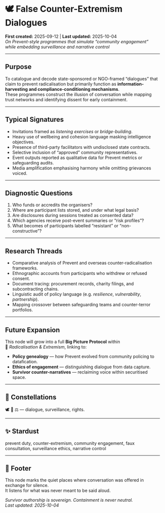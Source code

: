 # 🕊️ False Counter-Extremism Dialogues  
**First created:** 2025-09-12  |  **Last updated:** 2025-10-04  
*On Prevent-style programmes that simulate “community engagement” while embedding surveillance and narrative control*

---

## Purpose
To catalogue and decode state-sponsored or NGO-framed “dialogues” that claim to prevent radicalisation but primarily function as **information-harvesting and compliance-conditioning mechanisms**.  
These programmes construct the illusion of conversation while mapping trust networks and identifying dissent for early containment.

---

## Typical Signatures
- Invitations framed as *listening exercises* or *bridge-building*.  
- Heavy use of wellbeing and cohesion language masking intelligence objectives.  
- Presence of third-party facilitators with undisclosed state contracts.  
- Selective inclusion of “approved” community representatives.  
- Event outputs reported as qualitative data for Prevent metrics or safeguarding audits.  
- Media amplification emphasising harmony while omitting grievances voiced.  

---

## Diagnostic Questions
1. Who funds or accredits the organisers?  
2. Where are participant lists stored, and under what legal basis?  
3. Are disclosures during sessions treated as consented data?  
4. Which agencies receive post-event summaries or “risk profiles”?  
5. What becomes of participants labelled “resistant” or “non-constructive”?  

---

## Research Threads
- Comparative analysis of Prevent and overseas counter-radicalisation frameworks.  
- Ethnographic accounts from participants who withdrew or refused consent.  
- Document tracing: procurement records, charity filings, and subcontracting chains.  
- Linguistic audit of policy language (e.g. *resilience*, *vulnerability*, *partnership*).  
- Mapping crossover between safeguarding teams and counter-terror portfolios.  

---

## Future Expansion
This node will grow into a full **Big Picture Protocol** within  
🪬 *Radicalisation & Extremism*, linking to:
- **Policy genealogy** — how Prevent evolved from community policing to datafication.  
- **Ethics of engagement** — distinguishing dialogue from data capture.  
- **Survivor counter-narratives** — reclaiming voice within securitised space.

---

## 🌌 Constellations
🕊️ 🪬 ⚖️ — dialogue, surveillance, rights.

---

## ✨ Stardust
prevent duty, counter-extremism, community engagement, faux consultation, surveillance ethics, narrative control

---

## 🏮 Footer
This node marks the quiet places where conversation was offered in exchange for silence.  
It listens for what was never meant to be said aloud.

*Survivor authorship is sovereign. Containment is never neutral.*  
_Last updated: 2025-10-04_
